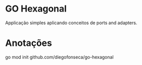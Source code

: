 # GO Hexagonal

Applicação simples aplicando conceitos de ports and adapters.



# Anotações
go mod init github.com/diegofonseca/go-hexagonal